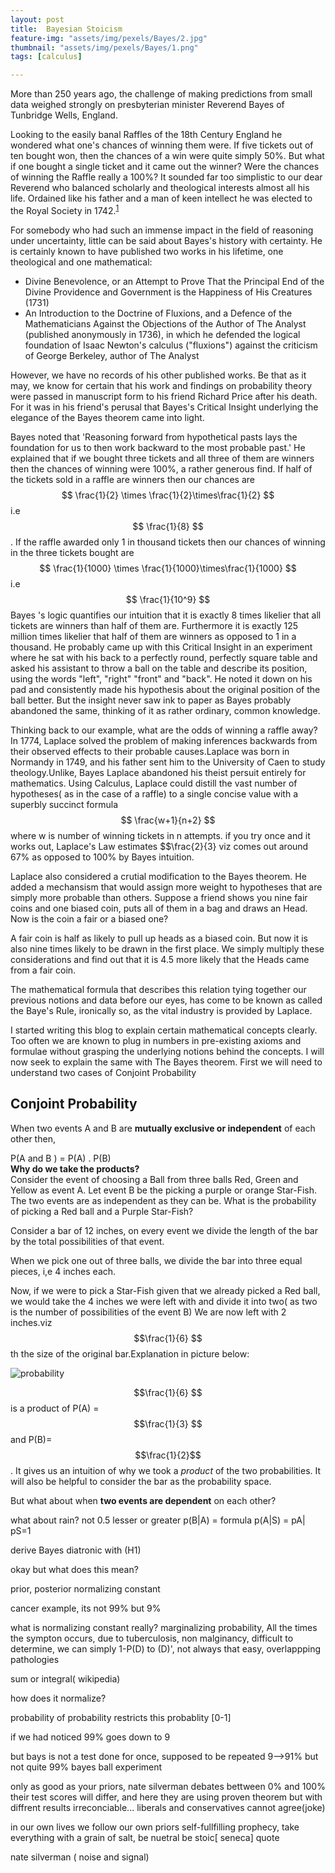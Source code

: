 ```yaml
---
layout: post
title:  Bayesian Stoicism
feature-img: "assets/img/pexels/Bayes/2.jpg"
thumbnail: "assets/img/pexels/Bayes/1.png"
tags: [calculus]

---
```

More than 250 years ago, the challenge of making predictions from small data weighed strongly on presbyterian minister Reverend Bayes of Tunbridge Wells, England.

Looking to the easily banal Raffles of the 18th Century England he wondered what one's chances of winning them were. If five tickets out of ten bought won, then the chances of a win were quite simply 50%. But what if one bought a single ticket and it came out the winner?  Were the chances of winning the Raffle really a 100%? It sounded far too simplistic to our dear Reverend who balanced scholarly and theological interests almost all his life. Ordained like his father and a man of keen intellect he was elected to the Royal Society in 1742.<sup>[1](https://royalsociety.org/~/media/royal_society_content/about-us/fellowship/fellows1660-2007.pdf)</sup>

For somebody who had such an immense impact in the field of reasoning under uncertainty, little  can be said about Bayes's history with certainty. He is certainly known to have published two works in his lifetime, one theological and one mathematical:
- Divine Benevolence, or an Attempt to Prove That the Principal End of the Divine Providence and Government is the Happiness of His Creatures (1731)
- An Introduction to the Doctrine of Fluxions, and a Defence of the Mathematicians Against the Objections of the Author of The Analyst (published anonymously in 1736), in which he defended the logical foundation of Isaac Newton's calculus ("fluxions") against the criticism of George Berkeley, author of The Analyst

However, we have no records of his other published works. Be that as it may, we  know for certain that his work and findings on probability theory were passed in manuscript form to his friend Richard Price after his death. For it was in his friend's perusal that Bayes's Critical Insight underlying the elegance of the Bayes theorem came into light.

Bayes noted that 'Reasoning forward from hypothetical pasts lays the foundation for us to then work backward to the most probable past.' He explained that if we bought three tickets and all three of them are winners then the chances of winning were 100%, a rather generous find.
If half of the tickets sold in a raffle are winners then  our chances are $$ \frac{1}{2} \times \frac{1}{2}\times\frac{1}{2} $$ i.e $$ \frac{1}{8} $$.
If the raffle awarded only 1 in  thousand tickets then our chances of winning in the three tickets bought are $$ \frac{1}{1000} \times \frac{1}{1000}\times\frac{1}{1000} $$ i.e $$ \frac{1}{10^9} $$
Bayes 's logic  quantifies our intuition that it is exactly 8 times likelier that all tickets are winners than half of them are. Furthermore it is exactly 125 million times likelier that half of them are winners as opposed to 1 in a thousand.
He probably came up with this Critical Insight in an experiment where he sat with his back to a perfectly round, perfectly square table and asked his assistant to throw a ball on the table and describe its position, using the words "left", "right" "front" and "back". He noted it down on his pad and consistently made his hypothesis about the original position of the ball better. But the insight never saw ink to paper as  Bayes probably abandoned the same, thinking of it as rather ordinary, common knowledge.


Thinking back to our example, what are the odds of winning a raffle away? In 1774, Laplace solved the problem of making inferences backwards from their observed effects to their probable causes.Laplace was born in Normandy in 1749, and his father sent him to the University of Caen to study theology.Unlike, Bayes Laplace abandoned his theist persuit entirely for mathematics. Using Calculus, Laplace could distill the vast number of hypotheses( as in the case of a raffle) to a single concise value with a superbly succinct formula $$ \frac{w+1}{n+2} $$ where w is number of winning tickets in n attempts. if you try once and it works out, Laplace's Law estimates $$\frac{2}{3} viz comes out around 67% as opposed to 100% by Bayes intuition.

Laplace also considered a crutial modification to the Bayes theorem. He added a mechansism that would assign more weight to hypotheses that are simply more probable than others. Suppose a friend shows you nine fair coins and one biased coin, puts all of them in a bag and draws an Head. Now is the coin a fair or a biased one?

A fair coin is half as likely to pull up heads as a biased coin. But now it is also nine times likely to be drawn in the first place. We simply multiply these considerations and find out that it is 4.5 more likely that the Heads came from a fair coin.

The mathematical formula that describes this relation tying together our previous notions and data before our eyes, has come to be known as called the Baye's Rule, ironically so, as the vital industry is provided by Laplace.

I started writing this blog to explain certain mathematical concepts clearly. Too often we are known to plug in numbers in pre-existing axioms and formulae without grasping the underlying notions behind the concepts.
I will now seek to explain  the same with The Bayes theorem. First we will need to understand two cases of Conjoint Probability
## Conjoint Probability
When two events A and B are **mutually exclusive or independent** of each other then,

P(A and B ) = P(A) . P(B)<br>
**Why do we take the products?**<br>
Consider the event of choosing a Ball from three balls Red, Green and Yellow as event A. Let event B be the picking a purple or orange Star-Fish. The two events are as independent as they can be. What is the probability of picking a Red ball and a Purple Star-Fish?

Consider a bar of 12 inches, on every event we divide the length of the bar by the total possibilities of that event.

When we pick one out of three balls, we divide the bar into three equal pieces, i,e 4 inches each.

Now, if we were to pick a Star-Fish given that we already picked a Red ball, we would take the 4 inches we were left with and divide it into two( as two is the number of possibilities of the event B) We are now left with 2 inches.viz $$\frac{1}{6} $$ th the size of the original bar.Explanation in picture below:

![probability]({{site.baseurl}}/assets/img/pexels/Bayes/bayes.png)

$$\frac{1}{6} $$ is a product of P(A) = $$\frac{1}{3} $$ and P(B)=$$\frac{1}{2}$$. It gives us an intuition of why we took a *product* of the two probabilities. It will also be helpful to consider the bar as the probability space.

But what about when **two events are dependent** on each other?

what about rain? not 0.5 lesser or greater
p(B|A) = formula
p(A|S) = pA| pS=1

derive Bayes diatronic with (H1)

okay but what does this mean?

prior, posterior normalizing constant

cancer example, its not 99% but 9%

what is normalizing constant really? marginalizing probability, All the times the sympton occurs, due to tuberculosis, non malginancy, difficult to determine, we can simply 1-P(D) to (D)', not always that easy, overlappping pathologies

sum or integral( wikipedia)

how does it normalize?

probability of probability restricts this probablity [0-1]

if we had  noticed 99% goes down to 9

but bays is not a test done for once, supposed to be repeated 9-->91% but not quite 99% bayes ball experiment

only as good as your priors, nate silverman debates bettween 0% and 100% their test scores will differ, and here they are using proven theorem but with diffrent results irreconciable... liberals and conservatives cannot agree(joke)

in our own lives we follow our own priors self-fullfilling prophecy, take everything with a grain of salt, be nuetral be stoic[ seneca] quote

nate silverman ( noise and signal)
